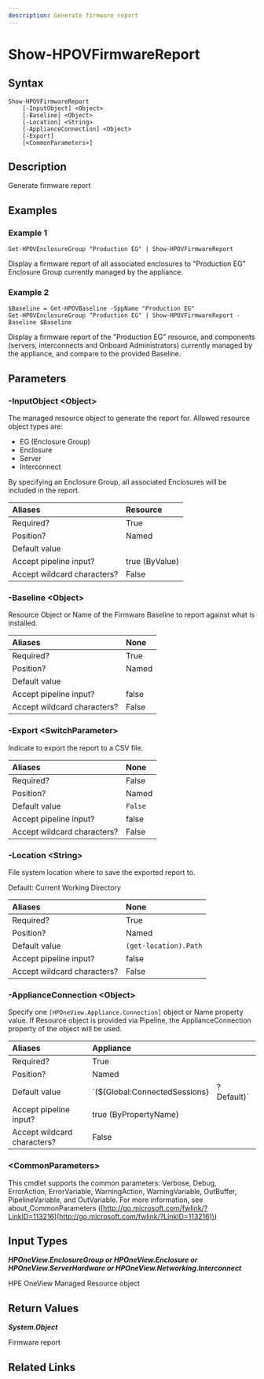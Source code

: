 ```yaml
---
description: Generate firmware report
---
```


# Show-HPOVFirmwareReport

## Syntax

```text
Show-HPOVFirmwareReport
    [-InputObject] <Object>
    [-Baseline] <Object>
    [-Location] <String>
    [-ApplianceConnection] <Object>
    [-Export]
    [<CommonParameters>]
```

## Description

Generate firmware report

## Examples

### Example 1

```text
Get-HPOVEnclosureGroup "Production EG" | Show-HPOVFirmwareReport
```

Display a firmware report of all associated enclosures to "Production EG" Enclosure Group currently managed by the appliance.

### Example 2

```text
$Baseline = Get-HPOVBaseline -SppName "Production EG"
Get-HPOVEnclosureGroup "Production EG" | Show-HPOVFirmwareReport -Baseline $Baseline
```

Display a firmware report of the "Production EG" resource, and components \(servers, interconnects and Onboard Administrators\) currently managed by the appliance, and compare to the provided Baseline.

## Parameters

### -InputObject &lt;Object&gt;

The managed resource object to generate the report for. Allowed resource object types are:

* EG \(Enclosure Group\)
* Enclosure
* Server
* Interconnect

By specifying an Enclosure Group, all associated Enclosures will be included in the report.

| Aliases | Resource |
| :--- | :--- |
| Required? | True |
| Position? | Named |
| Default value |  |
| Accept pipeline input? | true \(ByValue\) |
| Accept wildcard characters? | False |

### -Baseline &lt;Object&gt;

Resource Object or Name of the Firmware Baseline to report against what is installed.

| Aliases | None |
| :--- | :--- |
| Required? | True |
| Position? | Named |
| Default value |  |
| Accept pipeline input? | false |
| Accept wildcard characters? | False |

### -Export &lt;SwitchParameter&gt;

Indicate to export the report to a CSV file.

| Aliases | None |
| :--- | :--- |
| Required? | False |
| Position? | Named |
| Default value | `False` |
| Accept pipeline input? | false |
| Accept wildcard characters? | False |

### -Location &lt;String&gt;

File system location where to save the exported report to.

Default: Current Working Directory

| Aliases | None |
| :--- | :--- |
| Required? | True |
| Position? | Named |
| Default value | `(get-location).Path` |
| Accept pipeline input? | false |
| Accept wildcard characters? | False |

### -ApplianceConnection &lt;Object&gt;

Specify one `[HPOneView.Appliance.Connection]` object or Name property value. If Resource object is provided via Pipeline, the ApplianceConnection property of the object will be used.

| Aliases | Appliance |  |
| :--- | :--- | :--- |
| Required? | True |  |
| Position? | Named |  |
| Default value | \`\(${Global:ConnectedSessions} | ? Default\)\` |
| Accept pipeline input? | true \(ByPropertyName\) |  |
| Accept wildcard characters? | False |  |

### &lt;CommonParameters&gt;

This cmdlet supports the common parameters: Verbose, Debug, ErrorAction, ErrorVariable, WarningAction, WarningVariable, OutBuffer, PipelineVariable, and OutVariable. For more information, see about\_CommonParameters \([http://go.microsoft.com/fwlink/?LinkID=113216](http://go.microsoft.com/fwlink/?LinkID=113216)\)

## Input Types

_**HPOneView.EnclosureGroup or HPOneView.Enclosure or HPOneView.ServerHardware or HPOneView.Networking.Interconnect**_

HPE OneView Managed Resource object

## Return Values

_**System.Object**_

Firmware report

## Related Links

